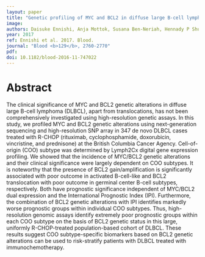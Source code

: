 ```yaml
---
layout: paper
title: "Genetic profiling of MYC and BCL2 in diffuse large B-cell lymphoma determines cell-of-origin-specific clinical impact."
image: 
authors: Daisuke Ennishi, Anja Mottok, Susana Ben-Neriah, Hennady P Shulha, Pedro Farinha, Fong Chun Chan, Barbara Meissner, Merrill Boyle, Christoffer Hother, Robert Kridel, Daniel Lai, Saeed Saberi, Ali Bashashati, Sohrab P Shah, Ryan D Morin, Marco A Marra, Kerry J Savage, Laurie H Sehn, Christian Steidl, Joseph M Connors, Randy D Gascoyne, David W Scott
year: 2017
ref: Ennishi et al. 2017. Blood.
journal: "Blood <b>129</b>, 2760-2770"
pdf: 
doi: 10.1182/blood-2016-11-747022
---
```


# Abstract

The clinical significance of MYC and BCL2 genetic alterations in diffuse large B-cell lymphoma (DLBCL), apart from translocations, has not been comprehensively investigated using high-resolution genetic assays. In this study, we profiled MYC and BCL2 genetic alterations using next-generation sequencing and high-resolution SNP array in 347 de novo DLBCL cases treated with R-CHOP (rituximab, cyclophosphamide, doxorubicin, vincristine, and prednisone) at the British Columbia Cancer Agency. Cell-of-origin (COO) subtype was determined by Lymph2Cx digital gene expression profiling. We showed that the incidence of MYC/BCL2 genetic alterations and their clinical significance were largely dependent on COO subtypes. It is noteworthy that the presence of BCL2 gain/amplification is significantly associated with poor outcome in activated B-cell-like and BCL2 translocation with poor outcome in germinal center B-cell subtypes, respectively. Both have prognostic significance independent of MYC/BCL2 dual expression and the International Prognostic Index (IPI). Furthermore, the combination of BCL2 genetic alterations with IPI identifies markedly worse prognostic groups within individual COO subtypes. Thus, high-resolution genomic assays identify extremely poor prognostic groups within each COO subtype on the basis of BCL2 genetic status in this large, uniformly R-CHOP-treated population-based cohort of DLBCL. These results suggest COO subtype-specific biomarkers based on BCL2 genetic alterations can be used to risk-stratify patients with DLBCL treated with immunochemotherapy.

